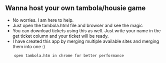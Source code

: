 ## Wanna host your own tambola/housie game

- No worries. I am here to help.
- Just open the tambola.html file and browser and see the magic
- You can download tickets using this as well. Just write your name in the get ticket column and your ticket will be ready.
- I have created this app by merging multiple available sites and merging them into one :)

```
	open tambola.htm in chrome for better performance
```
